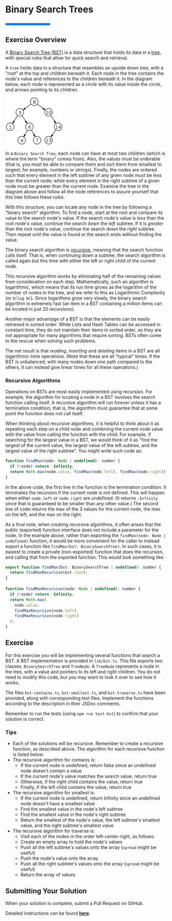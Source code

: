 # Binary Search Trees

<progress value="3" max="3"></progress>

## Exercise Overview

A [Binary Search Tree (BST)](https://en.wikipedia.org/wiki/Binary_search_tree) is a data structure that holds its data in a [tree](<https://en.wikipedia.org/wiki/Tree_(data_structure)>), with special rules that allow for quick search and retrieval.

A `tree` holds data in a structure that resembles an upside down tree, with a "root" at the top and children beneath it. Each node in the tree contains the node's value and references to the children beneath it. In the diagram below, each node is represented as a circle with its value inside the circle, and arrows pointing to its children.

![Binary Search Trees](assets/bsts.png)

In a `Binary Search Tree`, each node can have at most two children (which is where the term "binary" comes from). Also, the values must be orderable (that is, you must be able to compare them and sort them from smallest to largest; for example, numbers or strings). Finally, the nodes are ordered such that every element in the left subtree of any given node must be less than the current node; while every element in the right subtree of a given node must be greater than the current node. Examine the tree in the diagram above and follow all the node references to assure yourself that this tree follows these rules.

With this structure, you can locate any node in the tree by following a "binary search" algorithm. To find a node, start at the root and compare its value to the search node's value. If the search node's value is _less_ than the root node's value, continue the search down the _left_ subtree. If it is _greater_ than the root node's value, continue the search down the _right_ subtree. Then repeat until the value is found or the search ends without finding the value.

The binary search algorithm is [recursive](<https://en.wikipedia.org/wiki/Recursion_(computer_science)>), meaning that the search function calls itself. That is, when continuing down a subtree, the search algorithm is called again but this time with either the left or right child of the current node.

This recursive algorithm works by eliminating half of the remaining values from consideration on each step. Mathematically, such an algorithm is logarithmic, which means that its run time grows as the logarithm of the number of nodes in the tree, and we refer to this as Logarithmic Complexity (or `O(log N)`). Since logarithms grow very slowly, the binary search algorithm is extremely fast (an item in a BST containing a million items can be located in just 20 recursions).

Another major advantage of a BST is that the elements can be easily retrieved in sorted order. While Lists and Hash Tables can be accessed in constant time, they do not maintain their items in sorted order, so they are not appropriate for many algorithms that require sorting. BSTs often come to the rescue when solving such problems.

The net result is that _reading_, _inserting_ and _deleting_ items in a BST are all logarithmic-time operations. (Note that these are all "typical" times. If the BST is unbalanced, with many nodes down one path compared to the others, it can instead give linear times for all these operations.)

### Recursive Algorithms

Operations on BSTs are most easily implemented using recursion. For example, the algorithm for locating a node in a BST involves the search function calling itself. A recursive algorithm will run forever unless it has a termination condition; that is, the algorithm must guarantee that at some point the function does not call itself.

When thinking about recursive algorithms, it is helpful to think about it as repeating each step on a child node and combining the current node value with the value from calling the function with the child. For example, if searching for the largest value in a BST, we would think of it as "find the largest of the current value, the largest value of the left subtree, and the largest value of the right subtree". You might write such code as:

```js
function findMax(node: Node | undefined): number {
  if (!node) return -Infinity;
  return Math.max(node.value, findMax(node.left), findMax(node.right));
}
```

In the above code, the first line in the function is the termination condition. It terminates the recursion if the current node is not defined. This will happen when either `node.left` or `node.right` are undefined. (It returns `-Infinity` since that is guaranteed to be smaller than any other value.) The second line of code returns the max of the 3 values for the current node, the max on the left, and the max on the right.

As a final note, when creating recursive algorithms, it often arises that the public (exported) function interface does not include a parameter for the node. In the example above, rather than exporting the `findMax(node: Node | undefined)` function, it would be more convenient for the caller to instead export a function like `findMax(bst: BinarySearchTree)`. In such cases, it is easiest to create a private (non-exported) function that does the recursion, and calling that from the exported function. This would look something like:

```js
export function findMax(bst: BinarySearchTree | undefined): number {
  return findMaxRecursive(bst.root);
}

function findMaxRecursive(node: Node | undefined): number {
  if (!node) return -Infinity;
  return Math.max(
    node.value,
    findMaxRecursive(node.left),
    findMaxRecursive(node.right)
  );
}
```

## Exercise

For this exercise you will be implementing several functions that search a BST. A BST implementation is provided in `lib/bst.ts`. This file exports two classes, `BinarySearchTree` and `TreeNode`. A `TreeNode` represents a node in the tree, with a value and pointers to its left and right children. You do not need to modify this code, but you may want to look it over to see how it works.

The files `bst-contains.ts`, `bst-smallest.ts`, and `bst-traverse.ts` have been provided, along with corresponding test files. Implement the functions according to the description in their JSDoc comments.

Remember to run the tests (using `npm run test-bst`) to confirm that your solution is correct.

### Tips

- Each of the solutions will be recursive. Remember to create a recursive function, as described above. The algorithm for each recursive function is listed below.
- The recursive algorithm for contains is:
  - If the current node is undefined, return false since an undefined node doesn't contain a value
  - If the current node's value matches the search value, return true
  - Otherwise, if the right child contains the value, return true
  - Finally, if the left child contains the value, return true
- The recursive algorithm for smallest is:
  - If the current node is undefined, return Infinity since an undefined node doesn't have a smallest value
  - Find the smallest value in the node's left subtree
  - Find the smallest value in the node's right subtree
  - Return the smallest of the node's value, the left subtree's smallest value, and the right subtree's smallest value
- The recursive algorithm for traverse is:
  - Visit each of the nodes in the order left-center-right, as follows:
  - Create an empty array to hold the node's values
  - Push all the left subtree's values onto the array (`spread` might be useful)
  - Push the node's value onto the array
  - Push all the right subtree's values onto the array (`spread` might be useful)
  - Return the array of values

## Submitting Your Solution

When your solution is complete, submit a Pull Request on GitHub.

Detailed instructions can be found [**here**](https://lms.learningfuze.com/code-guides/Learning-Fuze/curriculum/Exercise-Workflow_Submitting-Your-Solution).
